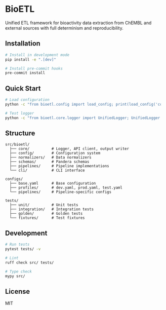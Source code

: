 # BioETL

Unified ETL framework for bioactivity data extraction from ChEMBL and external sources with full determinism and reproducibility.

## Installation

```bash
# Install in development mode
pip install -e ".[dev]"

# Install pre-commit hooks
pre-commit install
```

## Quick Start

```bash
# Load configuration
python -c "from bioetl.config import load_config; print(load_config('configs/profiles/dev.yaml'))"

# Test logger
python -c "from bioetl.core.logger import UnifiedLogger; UnifiedLogger.setup('development', 'test'); UnifiedLogger.get('test').info('Hello World')"
```

## Structure

```text
src/bioetl/
  ├── core/          # Logger, API client, output writer
  ├── config/        # Configuration system
  ├── normalizers/   # Data normalizers
  ├── schemas/       # Pandera schemas
  ├── pipelines/     # Pipeline implementations
  └── cli/           # CLI interface

configs/
  ├── base.yaml      # Base configuration
  ├── profiles/      # dev.yaml, prod.yaml, test.yaml
  └── pipelines/     # Pipeline-specific configs

tests/
  ├── unit/          # Unit tests
  ├── integration/   # Integration tests
  ├── golden/        # Golden tests
  └── fixtures/      # Test fixtures
```

## Development

```bash
# Run tests
pytest tests/ -v

# Lint
ruff check src/ tests/

# Type check
mypy src/
```

## License

MIT
